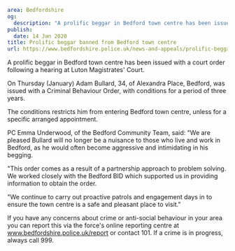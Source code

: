 ```yaml
area: Bedfordshire
og:
  description: "A prolific beggar in Bedford town centre has been issued with a court order following a hearing at Luton Magistrates\u2019 Court."
publish:
  date: 14 Jan 2020
title: Prolific beggar banned from Bedford town centre
url: https://www.bedfordshire.police.uk/news-and-appeals/prolific-beggar-banned-jan20
```

A prolific beggar in Bedford town centre has been issued with a court order following a hearing at Luton Magistrates' Court.

On Thursday (January) Adam Bullard, 34, of Alexandra Place, Bedford, was issued with a Criminal Behaviour Order, with conditions for a period of three years.

The conditions restricts him from entering Bedford town centre, unless for a specific arranged appointment.

PC Emma Underwood, of the Bedford Community Team, said: "We are pleased Bullard will no longer be a nuisance to those who live and work in Bedford, as he would often become aggressive and intimidating in his begging.

"This order comes as a result of a partnership approach to problem solving. We worked closely with the Bedford BID which supported us in providing information to obtain the order.

"We continue to carry out proactive patrols and engagement days in to ensure the town centre is a safe and pleasant place to visit."

If you have any concerns about crime or anti-social behaviour in your area you can report this via the force's online reporting centre at www.bedfordshire.police.uk/report or contact 101. If a crime is in progress, always call 999.
